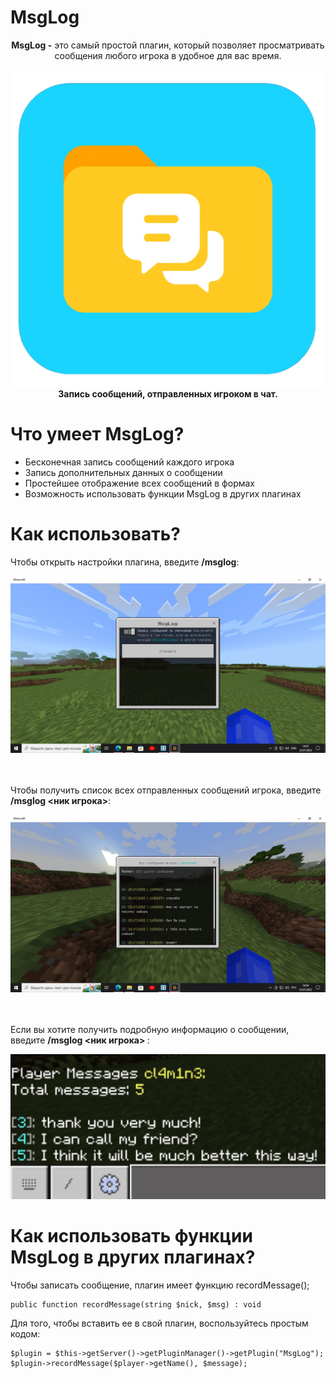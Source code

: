 # MsgLog
<p align =  "center">
<b>MsgLog -</b> это самый простой плагин, который позволяет просматривать сообщения любого игрока в удобное для вас время.<br>
<br>
<a href="https://github.com/CL4M1N3/ChatLog"><img src="https://github.com/cl4m1n3/MsgLog/blob/RedCoreMCPE/decorations/icon.png"></img></a><br>
<b>Запись сообщений, отправленных игроком в чат.</b>
</p>

# Что умеет MsgLog?

<ul>
<li>Бесконечная запись сообщений каждого игрока</li>
<li>Запись дополнительных данных о сообщении</li>
<li>Простейшее отображение всех сообщений в формах</li>
<li>Возможность использовать функции MsgLog в других плагинах</li>
</ul>

# Как использовать?

Чтобы открыть настройки плагина, введите <b>/msglog</b>:
<p align =  "center">
<a href="https://github.com/CL4M1N3/MsgLog"><img src="https://github.com/cl4m1n3/MsgLog/blob/RedCoreMCPE/decorations/img_1.jpg"></img></a><br>
</p>
<br>
<br>
Чтобы получить список всех отправленных сообщений игрока, введите <b>/msglog <ник игрока></b>:
<p align =  "center">
<a href="https://github.com/CL4M1N3/MsgLog"><img src="https://github.com/cl4m1n3/MsgLog/blob/RedCoreMCPE/decorations/img_2.jpg"></img></a><br>
</p>
<br>
<br>
Если вы хотите получить подробную информацию о сообщении, введите <b>/msglog <ник игрока> <ID сообщения></b>:
<p align =  "center">
<a href="https://github.com/CL4M1N3/MsgLog"><img src="https://github.com/cl4m1n3/MsgLog/blob/RedCoreMCPE/decorations/img_3.jpg"></img></a><br>
</p>

# Как использовать функции MsgLog в других плагинах?

Чтобы записать сообщение, плагин имеет функцию recordMessage(); 
```
public function recordMessage(string $nick, $msg) : void
```
Для того, чтобы вставить ее в свой плагин, воспользуйтесь простым кодом:
```
$plugin = $this->getServer()->getPluginManager()->getPlugin("MsgLog");
$plugin->recordMessage($player->getName(), $message);
```

